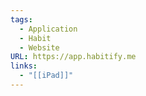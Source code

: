 ```yaml
---
tags:
  - Application
  - Habit
  - Website
URL: https://app.habitify.me
links:
  - "[[iPad]]"
---
```

